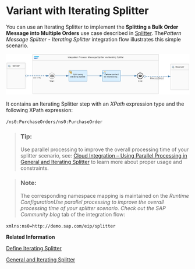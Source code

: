 <!-- loio24f9f29ad45849af978c17de4789842a -->

# Variant with Iterating Splitter

You can use an Iterating Splitter to implement the **Splitting a Bulk Order Message into Multiple Orders** use case described in [Splitter](splitter-4b475ea.md). The*Pattern Message Splitter - Iterating Splitter* integration flow illustrates this simple scenario.

![](images/Iterating_Splitter_50c5781.png)

It contains an Iterating Splitter step with an *XPath* expression type and the following XPath expression:

`/ns0:PurchaseOrders/ns0:PurchaseOrder`

> ### Tip:  
> Use parallel processing to improve the overall processing time of your splitter scenario, see: [Cloud Integration – Using Parallel Processing in General and Iterating Splitter](https://blogs.sap.com/2018/10/17/cloud-integration-using-parallel-processing-in-general-and-iterating-splitter/) to learn more about proper usage and constraints.

> ### Note:  
> The corresponding namespace mapping is maintained on the *Runtime ConfigurationUse parallel processing to improve the overall processing time of your splitter scenario. Check out the SAP Community blog* tab of the integration flow:

`xmlns:ns0=http://demo.sap.com/eip/splitter`

**Related Information**  


[Define Iterating Splitter](define-iterating-splitter-d61d6ec.md "")

[General and Iterating Splitter](general-and-iterating-splitter-b49d088.md "The two splitter types General Splitter and Iterative Splitter behave differently in their handling of the enveloping elements of the input message.")

